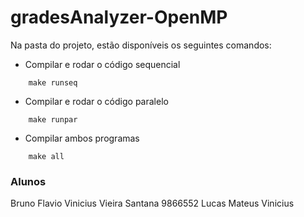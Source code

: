 # gradesAnalyzer-OpenMP

Na pasta do projeto, estão disponíveis os seguintes comandos:

* Compilar e rodar o código sequencial
```
    make runseq
```

* Compilar e rodar o código paralelo
```
    make runpar
```

* Compilar ambos programas
```
    make all
```

### Alunos
Bruno
Flavio Vinicius Vieira Santana 9866552
Lucas
Mateus
Vinicius
